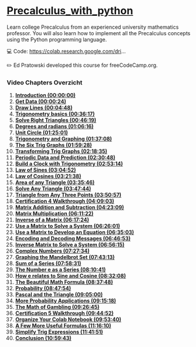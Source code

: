 # [Precalculus_with_python]([https://www.youtube.com/watch?v=Y8oZtFYweTY])

Learn college Precalculus from an experienced university mathematics professor. You will also learn how to implement all the Precalculus concepts using the Python programming language.

💻 Code: https://colab.research.google.com/dri...

✏️ Ed Pratowski developed this course for freeCodeCamp.org. 

### Video Chapters Overzicht

1. **[Introduction (00:00:00)](https://www.youtube.com/watch?v=Y8oZtFYweTY&t=0)**
2. **[Get Data (00:00:24)](https://www.youtube.com/watch?v=Y8oZtFYweTY&t=24)**
3. **[Draw Lines (00:04:48)](https://www.youtube.com/watch?v=Y8oZtFYweTY&t=288)**
4. **[Trigonometry basics (00:36:17)](https://www.youtube.com/watch?v=Y8oZtFYweTY&t=2177)**
5. **[Solve Right Triangles (00:46:19)](https://www.youtube.com/watch?v=Y8oZtFYweTY&t=2779)**
6. **[Degrees and radians (01:06:16)](https://www.youtube.com/watch?v=Y8oZtFYweTY&t=3976)**
7. **[Unit Circle (01:25:01)](https://www.youtube.com/watch?v=Y8oZtFYweTY&t=5101)**
8. **[Trigonometry and Graphing (01:37:08)](https://www.youtube.com/watch?v=Y8oZtFYweTY&t=5828)**
9. **[The Six Trig Graphs (01:59:28)](https://www.youtube.com/watch?v=Y8oZtFYweTY&t=7168)**
10. **[Transforming Trig Graphs (02:18:35)](https://www.youtube.com/watch?v=Y8oZtFYweTY&t=8315)**
11. **[Periodic Data and Prediction (02:30:48)](https://www.youtube.com/watch?v=Y8oZtFYweTY&t=9048)**
12. **[Build a Clock with Trigonometry (02:53:14)](https://www.youtube.com/watch?v=Y8oZtFYweTY&t=10394)**
13. **[Law of Sines (03:04:52)](https://www.youtube.com/watch?v=Y8oZtFYweTY&t=11092)**
14. **[Law of Cosines (03:21:38)](https://www.youtube.com/watch?v=Y8oZtFYweTY&t=12098)**
15. **[Area of any Triangle (03:35:46)](https://www.youtube.com/watch?v=Y8oZtFYweTY&t=12946)**
16. **[Solve Any Triangle (03:47:44)](https://www.youtube.com/watch?v=Y8oZtFYweTY&t=13664)**
17. **[Triangle from Any Three Points (03:50:57)](https://www.youtube.com/watch?v=Y8oZtFYweTY&t=13857)**
18. **[Certification 4 Walkthrough (04:09:03)](https://www.youtube.com/watch?v=Y8oZtFYweTY&t=14943)**
19. **[Matrix Addition and Subtraction (04:23:09)](https://www.youtube.com/watch?v=Y8oZtFYweTY&t=15789)**
20. **[Matrix Multiplication (06:11:22)](https://www.youtube.com/watch?v=Y8oZtFYweTY&t=22282)**
21. **[Inverse of a Matrix (06:17:24)](https://www.youtube.com/watch?v=Y8oZtFYweTY&t=22644)**
22. **[Use a Matrix to Solve a System (06:26:01)](https://www.youtube.com/watch?v=Y8oZtFYweTY&t=23161)**
23. **[Use a Matrix to Develop an Equation (06:35:03)](https://www.youtube.com/watch?v=Y8oZtFYweTY&t=23703)**
24. **[Encoding and Decoding Messages (06:46:53)](https://www.youtube.com/watch?v=Y8oZtFYweTY&t=24413)**
25. **[Inverse Matrix to Solve a System (06:56:15)](https://www.youtube.com/watch?v=Y8oZtFYweTY&t=24975)**
26. **[Complex Numbers (07:27:34)](https://www.youtube.com/watch?v=Y8oZtFYweTY&t=26854)**
27. **[Graphing the Mandelbrot Set (07:43:13)](https://www.youtube.com/watch?v=Y8oZtFYweTY&t=27833)**
28. **[Sum of a Series (07:58:31)](https://www.youtube.com/watch?v=Y8oZtFYweTY&t=28711)**
29. **[The Number e as a Series (08:10:41)](https://www.youtube.com/watch?v=Y8oZtFYweTY&t=29441)**
30. **[How e relates to Sine and Cosine (08:32:08)](https://www.youtube.com/watch?v=Y8oZtFYweTY&t=30728)**
31. **[The Beautiful Math Formula (08:37:48)](https://www.youtube.com/watch?v=Y8oZtFYweTY&t=31068)**
32. **[Probability (08:47:54)](https://www.youtube.com/watch?v=Y8oZtFYweTY&t=31674)**
33. **[Pascal and the Triangle (09:05:00)](https://www.youtube.com/watch?v=Y8oZtFYweTY&t=32700)**
34. **[More Probability Applications (09:15:18)](https://www.youtube.com/watch?v=Y8oZtFYweTY&t=33318)**
35. **[The Math of Gambling (09:26:45)](https://www.youtube.com/watch?v=Y8oZtFYweTY&t=34005)**
36. **[Certification 5 Walkthrough (09:44:52)](https://www.youtube.com/watch?v=Y8oZtFYweTY&t=35092)**
37. **[Organize Your Colab Notebook (09:53:40)](https://www.youtube.com/watch?v=Y8oZtFYweTY&t=35620)**
38. **[A Few More Useful Formulas (11:16:10)](https://www.youtube.com/watch?v=Y8oZtFYweTY&t=40570)**
39. **[Simplify Trig Expressions (11:41:51)](https://www.youtube.com/watch?v=Y8oZtFYweTY&t=42111)**
40. **[Conclusion (10:59:43)](https://www.youtube.com/watch?v=Y8oZtFYweTY&t=39583)**


